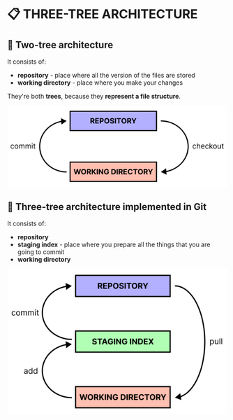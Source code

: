# 📋 THREE-TREE ARCHITECTURE

## 📌 Two-tree architecture

It consists of:
- **repository** - place where all the version of the files are stored
- **working directory** - place where you make your changes

They're both **trees**, because they **represent a file structure**.

![](images/two-tree-architecture.png)

## 📌 Three-tree architecture implemented in Git

It consists of:
- **repository**
- **staging index** - place where you prepare all the things that you are going to commit
- **working directory**

![](images/three-tree-architecture.png)